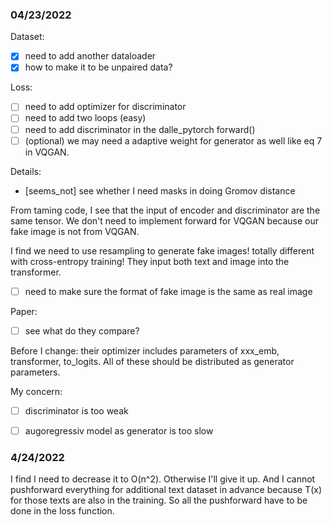 ### 04/23/2022

Dataset:

- [x] need to add another dataloader
- [x] how to make it to be unpaired data?

Loss:

- [ ] need to add optimizer for discriminator
- [ ] need to add two loops (easy)
- [ ] need to add discriminator in the dalle_pytorch forward()
- [ ] (optional) we may need a adaptive weight for generator as well like eq 7 in VQGAN.

Details:

- [seems_not] see whether I need masks in doing Gromov distance

From taming code, I see that the input of encoder and discriminator are the same tensor. We don't need to implement forward for VQGAN because our fake image is not from VQGAN.

I find we need to use resampling to generate fake images! totally different with cross-entropy training! They input both text and image into the transformer.

- [ ] need to make sure the format of fake image is the same as real image

Paper:

- [ ] see what do they compare?

Before I change: their optimizer includes parameters of
xxx_emb, transformer, to_logits. All of these should be distributed as generator parameters.

My concern:

- [ ] discriminator is too weak

- [ ] augoregressiv model as generator is too slow

### 4/24/2022

I find I need to decrease it to O(n^2). Otherwise I'll give it up. And I cannot pushforward everything for additional text dataset in advance because T(x) for those texts are also in the training. So all the pushforward have to be done in the loss function.
